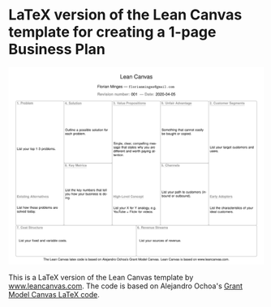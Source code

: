 # LaTeX version of the Lean Canvas template for creating a 1-page Business Plan

![Preview of LeanCanvas.pdf](LeanCanvas.png)

This is a LaTeX version of the Lean Canvas template by www.leancanvas.com. The code is based on Alejandro Ochoa's [Grant Model Canvas LaTeX code](https://github.com/OchoaLab/grantModelCanvas).
